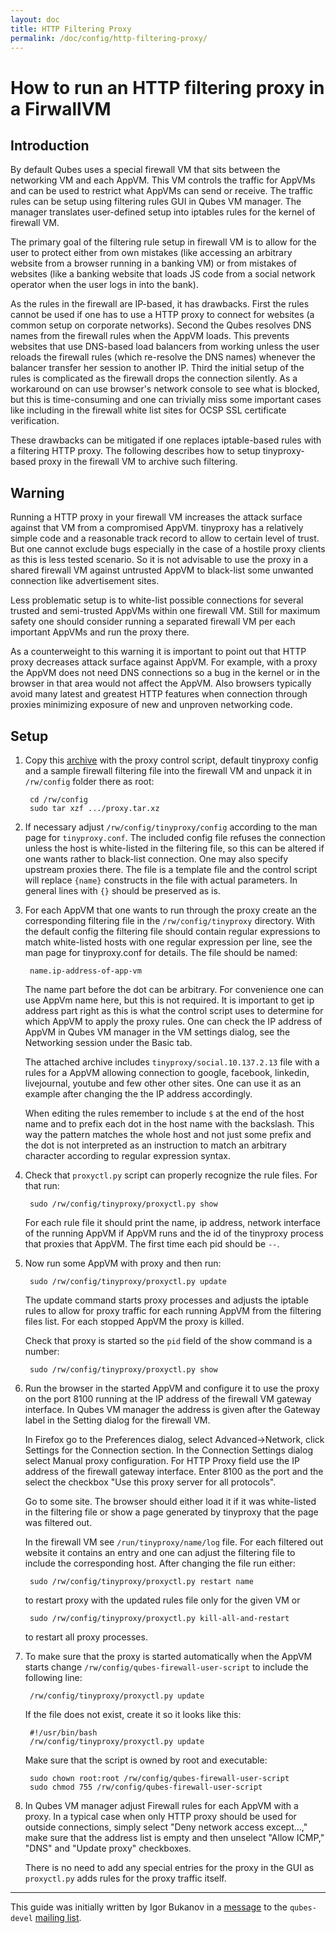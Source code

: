 ```yaml
---
layout: doc
title: HTTP Filtering Proxy
permalink: /doc/config/http-filtering-proxy/
---
```


How to run an HTTP filtering proxy in a FirwallVM
=================================================

Introduction
------------

By default Qubes uses a special firewall VM that sits between the
networking VM and each AppVM. This VM controls the traffic for AppVMs
and can be used to restrict what AppVMs can send or receive. The
traffic rules can be setup using filtering rules GUI in Qubes VM
manager. The manager translates user-defined setup into iptables rules
for the kernel of firewall VM.

The primary goal of the filtering rule setup in firewall VM is to
allow for the user to protect either from own mistakes (like accessing
an arbitrary website from a browser running in a banking VM) or from
mistakes of websites (like a banking website that loads JS code from a
social network operator when the user logs in into the bank).

As the rules in the firewall are IP-based, it has drawbacks. First the
rules cannot be used if one has to use a HTTP proxy to connect for
websites (a common setup on corporate networks). Second the Qubes
resolves DNS names from the firewall rules when the AppVM loads. This
prevents websites that use DNS-based load balancers from working
unless the user reloads the firewall rules (which re-resolve the DNS
names) whenever the balancer transfer her session to another IP. Third
the initial setup of the rules is complicated as the firewall drops
the connection silently. As a workaround on can use browser's network
console to see what is blocked, but this is time-consuming and one can
trivially miss some important cases like including in the firewall
white list sites for OCSP SSL certificate verification.

These drawbacks can be mitigated if one replaces iptable-based rules
with a filtering HTTP proxy. The following describes how to setup
tinyproxy-based proxy in the firewall VM to archive such filtering.


Warning
-------

Running a HTTP proxy in your firewall VM increases the attack surface
against that VM from a compromised AppVM. tinyproxy has a relatively
simple code and a reasonable track record to allow to certain level of
trust. But one cannot exclude bugs especially in the case of a hostile
proxy clients as this is less tested scenario. So it is not advisable
to use the proxy in a shared firewall VM against untrusted AppVM to
black-list some unwanted connection like advertisement sites.

Less problematic setup is to white-list possible connections for
several trusted and semi-trusted AppVMs within one firewall VM. Still
for maximum safety one should consider running a separated firewall VM
per each important AppVMs and run the proxy there.

As a counterweight to this warning it is important to point out that
HTTP proxy decreases attack surface against AppVM. For example, with a
proxy the AppVM does not need DNS connections so a bug in the kernel
or in the browser in that area would not affect the AppVM. Also
browsers typically avoid many latest and greatest HTTP features when
connection through proxies minimizing exposure of new and unproven
networking code.


Setup
-----

1. Copy this [archive] with the proxy control script, default
   tinyproxy config and a sample firewall filtering file into the
   firewall VM and unpack it in `/rw/config` folder there as root:

        cd /rw/config
        sudo tar xzf .../proxy.tar.xz

2. If necessary adjust `/rw/config/tinyproxy/config` according to the
   man page for `tinyproxy.conf`. The included config file refuses the
   connection unless the host is white-listed in the filtering file, so
   this can be altered if one wants rather to black-list connection. One
   may also specify upstream proxies there. The file is a template file
   and the control script will replace `{name}` constructs in the file with
   actual parameters. In general lines with `{}` should be preserved as is.

3. For each AppVM that one wants to run through the proxy create an
   the corresponding filtering file in the `/rw/config/tinyproxy`
   directory. With the default config the filtering file should contain
   regular expressions to match white-listed hosts with one regular
   expression per line, see the man page for tinyproxy.conf for details.
   The file should be named:

        name.ip-address-of-app-vm

   The name part before the dot can be arbitrary. For convenience one can
   use AppVm name here, but this is not required. It is important to get
   ip address part right as this is what the control script uses to
   determine for which AppVM to apply the proxy rules. One can check the
   IP address of AppVM in Qubes VM manager in the VM settings dialog, see
   the Networking session under the Basic tab.

   The attached archive includes `tinyproxy/social.10.137.2.13` file with a
   rules for a AppVM allowing connection to google, facebook, linkedin,
   livejournal, youtube and few other other sites. One can use it as an
   example after changing the the IP address accordingly.

   When editing the rules remember to include `$` at the end of the host
   name and to prefix each dot in the host name with the backslash. This
   way the pattern matches the whole host and not just some prefix and
   the dot is not interpreted as an instruction to match an arbitrary
   character according to regular expression syntax.

4. Check that `proxyctl.py` script can properly recognize the rule
   files. For that run:

        sudo /rw/config/tinyproxy/proxyctl.py show

   For each rule file it should print the name, ip address, network
   interface of the running AppVM if AppVM runs and the id of the
   tinyproxy process that proxies that AppVM. The first time each pid
   should be `--`.

5. Now run some AppVM with proxy and then run:

        sudo /rw/config/tinyproxy/proxyctl.py update

   The update command starts proxy processes and adjusts the iptable
   rules to allow for proxy traffic for each running AppVM from the
   filtering files list. For each stopped AppVM the proxy is killed.

   Check that proxy is started so the `pid` field of the show command is a
   number:

        sudo /rw/config/tinyproxy/proxyctl.py show

6. Run the browser in the started AppVM and configure it to use the
   proxy on the port 8100 running at the IP address of the firewall VM
   gateway interface. In Qubes VM manager the address is given after the
   Gateway label in the Setting dialog for the firewall VM.

   In Firefox go to the Preferences dialog, select Advanced->Network,
   click Settings for the Connection section. In the Connection Settings
   dialog select Manual proxy configuration. For HTTP Proxy field use the
   IP address of the firewall gateway interface.  Enter 8100 as the port
   and the select the checkbox "Use this proxy server for all protocols".

   Go to some site. The browser should either load it if it was
   white-listed in the filtering file or show a page generated by
   tinyproxy that the page was filtered out.

   In the firewall VM see `/run/tinyproxy/name/log` file. For each filtered
   out website it contains an entry and one can adjust the filtering file
   to include the corresponding host. After changing the file run either:

        sudo /rw/config/tinyproxy/proxyctl.py restart name

   to restart proxy with the updated rules file only for the given VM or

        sudo /rw/config/tinyproxy/proxyctl.py kill-all-and-restart

   to restart all proxy processes.

7. To make sure that the proxy is started automatically when the AppVM
   starts change `/rw/config/qubes-firewall-user-script` to include the
   following line:

        /rw/config/tinyproxy/proxyctl.py update

   If the file does not exist, create it so it looks like this:

        #!/usr/bin/bash
        /rw/config/tinyproxy/proxyctl.py update

   Make sure that the script is owned by root and executable:

        sudo chown root:root /rw/config/qubes-firewall-user-script
        sudo chmod 755 /rw/config/qubes-firewall-user-script

8. In Qubes VM manager adjust Firewall rules for each AppVM with a
   proxy. In a typical case when only HTTP proxy should be used for
   outside connections, simply select "Deny network access except...," make
   sure that the address list is empty and then unselect "Allow ICMP," "DNS"
   and "Update proxy" checkboxes.

   There is no need to add any special entries for the proxy in the GUI
   as `proxyctl.py` adds rules for the proxy traffic itself. 

--------------------------------------------------------------------------------

This guide was initially written by Igor Bukanov in a [message] to the
`qubes-devel` [mailing list].

[archive]: https://groups.google.com/group/qubes-devel/attach/39c95d63fccca12b/proxy.tar.gz?part=0.1
[message]: https://groups.google.com/d/msg/qubes-devel/UlK8P27UtD4/K6HM_GNdyTkJ
[mailing list]: /mailing-lists/
